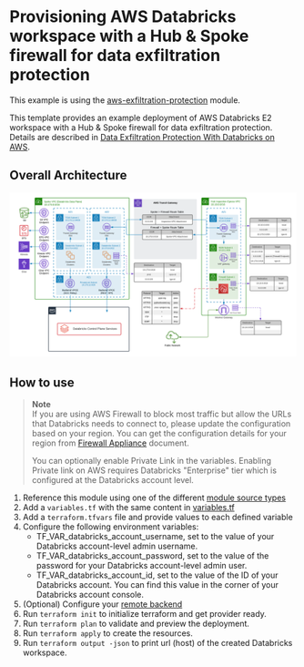 # Provisioning AWS Databricks workspace with a Hub & Spoke firewall for data exfiltration protection

This example is using the [aws-exfiltration-protection](../../modules/aws-exfiltration-protection) module.

This template provides an example deployment of AWS Databricks E2 workspace with a Hub & Spoke firewall for data exfiltration protection. Details are described in [Data Exfiltration Protection With Databricks on AWS](https://www.databricks.com/blog/2021/02/02/data-exfiltration-protection-with-databricks-on-aws.html). 

## Overall Architecture

![alt text](https://raw.githubusercontent.com/databricks/terraform-databricks-examples/main/modules/aws-exfiltration-protection/images/aws-exfiltration-classic.png?raw=true)

## How to use

> **Note**  
> If you are using AWS Firewall to block most traffic but allow the URLs that Databricks needs to connect to, please update the configuration based on your region. You can get the configuration details for your region from [Firewall Appliance](https://docs.databricks.com/administration-guide/cloud-configurations/aws/customer-managed-vpc.html#firewall-appliance-infrastructure) document.
> 
> You can optionally enable Private Link in the variables. Enabling Private link on AWS requires Databricks "Enterprise" tier which is configured at the Databricks account level.


1. Reference this module using one of the different [module source types](https://developer.hashicorp.com/terraform/language/modules/sources)
2. Add a `variables.tf` with the same content in [variables.tf](variables.tf)
3. Add a `terraform.tfvars` file and provide values to each defined variable
4. Configure the following environment variables:
    * TF_VAR_databricks_account_username, set to the value of your Databricks account-level admin username.
    * TF_VAR_databricks_account_password, set to the value of the password for your Databricks account-level admin user.
    * TF_VAR_databricks_account_id, set to the value of the ID of your Databricks account. You can find this value in the corner of your Databricks account console.
5. (Optional) Configure your [remote backend](https://developer.hashicorp.com/terraform/language/settings/backends/s3)
6. Run `terraform init` to initialize terraform and get provider ready.
7. Run `terraform plan` to validate and preview the deployment.
8. Run `terraform apply` to create the resources.
9. Run `terraform output -json` to print url (host) of the created Databricks workspace.

